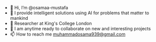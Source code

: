 - 👋 Hi, I’m @osamaa-mustafa
- 👀 I provide intelligent solutions using AI for problems that matter to mankind
- 🌱 Researcher at King's College London
- 💞️ I am anytime ready to collaborate on new and interesting projects
- 📫 How to reach me muhammadosama939@gmail.com

<!---
osamaa-mustafa/osamaa-mustafa is a ✨ special ✨ repository because its `README.md` (this file) appears on your GitHub profile.
You can click the Preview link to take a look at your changes.
--->
